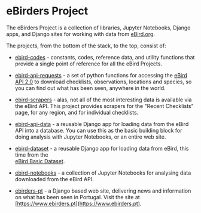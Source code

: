 # eBirders Project

The eBirders Project is a collection of libraries, Jupyter Notebooks,
Django apps, and Django sites for working with data from [eBird.org](https://ebird.org).

The projects, from the bottom of the stack, to the top, consist of:

* [ebird-codes](https://git.sr.ht/~smackay/ebird-codes) - constants, codes, 
  reference data, and utility functions that provide a single point of reference
  for all the eBird Projects.

* [ebird-api-requests](https://git.sr.ht/~smackay/ebird-api-requests) - a set of
  python functions for accessing the [eBird API 2.0](https://documenter.getpostman.com/view/664302/S1ENwy59)
  to download checklists, observations, locations and species, so you can 
  find out what has been seen, anywhere in the world.

* [ebird-scrapers](https://git.sr.ht/~smackay/ebird-scrapers) - alas, not
  all of the most interesting data is available via the eBird API. This 
  project provides scrapers for the "Recent Checklists" page, for any region,
  and for individual checklists.

* [ebird-api-data](https://git.sr.ht/~smackay/ebird-api-data) - a reusable
  Django app for loading data from the eBird API into a database. You can
  use this as the basic building block for doing analysis with Jupyter 
  Notebooks, or an entire web site.

* [ebird-dataset](https://git.sr.ht/~smackay/ebird-dataset) - a reusable
  Django app for loading data from eBird, this time from the  
  [eBird Basic Dataset](https://science.ebird.org/en/use-ebird-data/download-ebird-data-products).

* [ebird-notebooks](https://git.sr.ht/~smackay/ebird-notebooks) - a collection
  of Jupyter Notebooks for analysing data downloaded from the eBird API.

* [ebirders-pt](https://git.sr.ht/~smackay/ebirders-pt) - a Django based web
  site, delivering news and information on what has been seen in Portugal.
  Visit the site at [https://www.ebirders.pt](https://www.ebirders.pt).
